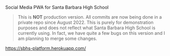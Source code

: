 Social Media PWA for Santa Barbara High School

> This is **NOT** production version. All commits are now being done in a private repo since August 2022. This is purely for demonstration purposes and does not reflect what Santa Barbara High School is currently using. In fact, we have quite a few bugs on this version and I am planning to merge some changes.

https://sbhs-platform.herokuapp.com/

